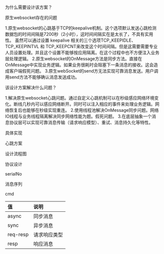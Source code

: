 为什么需要设计该方案？

原生websocket存在的问题

1.原生websocket的心跳基于TCP的keepalive机制。这个选项默认发送心跳检测数据包的时间间隔是7200秒（2小时），这时间间隔实在是太长了，不具有实用性。
虽然可以通过设置 keepalive 相关的三个选项TCP_KEEPIDLE、TCP_KEEPINTVL 和 TCP_KEEPCNT来改变这个时间间隔。但是这需要需要专业人员设置处理。并且这个设置不能够按应用隔离。在这个过程中也不方便注入业务层处理逻辑。
2.原生websocket的OnMessage方法是同步方法。直接在OnMessage中实现业务逻辑。如果业务很耗时会阻塞下一条消息的接收。这会造成客户端假死问题。
3.原生webSocket的send方无法实现可靠消息发送。用户调用send方法不能够确认消息发送成功。

该设计方案解决什么问题？

1.解决原生websocket心跳问题。通过自定义心跳机制可以在秒级感应网络环境变化。断线几秒内可以感应网络断开。同时可以注入相应的事件来处理业务逻辑。网络恢复后也能够在秒级实现重连。
2.使用线程池解决OnMessage同步问题。网络IO线程与业务线程隔离解决同步网络性能为题。假死问题。
3.在底层抽象一个消息协议层可以实现可靠消息传输（请求响应模型）、重试、消息持久化等特性。

具体实现

心跳方案

设计流程图



协议设计

serialNo

消息序列

cmd

|值|说明|
|:-----|:----| 
| async | 同步消息 |
| sync | 异步消息 |
| req-resp | 请求响应类型 |
| resp | 响应消息 |